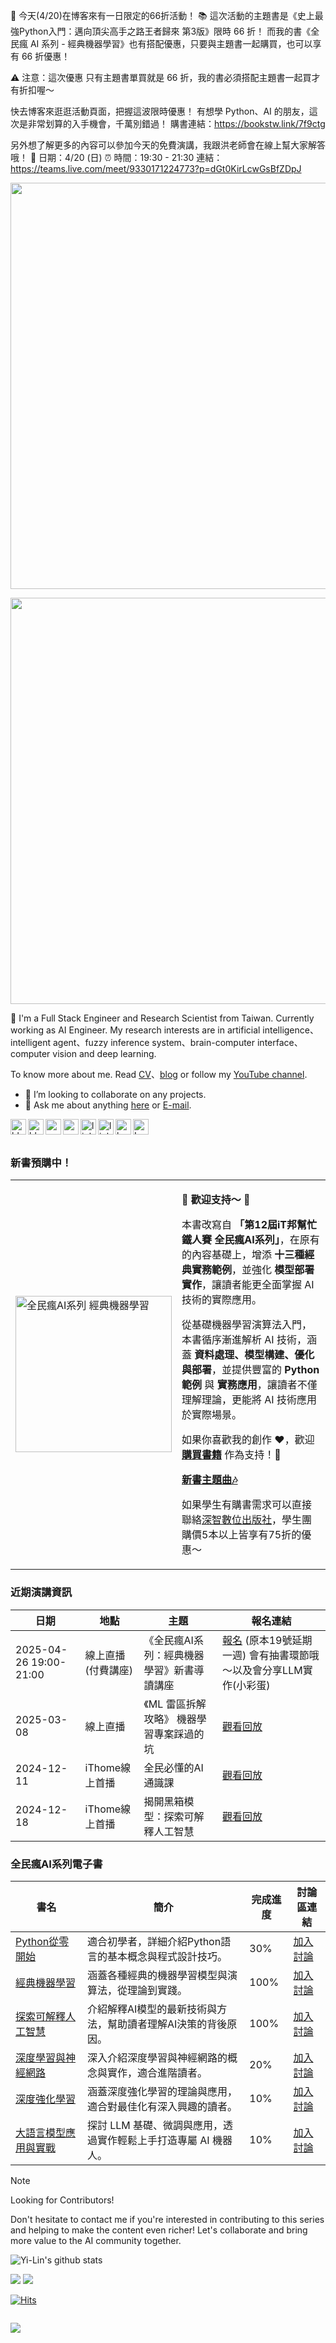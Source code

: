 🎉 今天(4/20)在博客來有一日限定的66折活動！ 📚
這次活動的主題書是《史上最強Python入門：邁向頂尖高手之路王者歸來 第3版》限時 66 折！
而我的書《全民瘋 AI 系列 - 經典機器學習》也有搭配優惠，只要與主題書一起購買，也可以享有 66 折優惠！

⚠️ 注意：這次優惠 只有主題書單買就是 66 折，我的書必須搭配主題書一起買才有折扣喔～

快去博客來逛逛活動頁面，把握這波限時優惠！
有想學 Python、AI 的朋友，這次是非常划算的入手機會，千萬別錯過！
購書連結：https://bookstw.link/7f9ctg

另外想了解更多的內容可以參加今天的免費演講，我跟洪老師會在線上幫大家解答哦！
📅 日期：4/20 (日)
⏰ 時間：19:30 - 21:30
連結： https://teams.live.com/meet/9330171224773?p=dGt0KirLcwGsBfZDpJ

<img src="https://github.com/user-attachments/assets/ffe8bdfa-079a-4c2f-aeeb-d0a11798c6c2" width="650px">




<a href="https://www.youtube.com/channel/UCSNPCGvMYEV-yIXAVt3FA5A" target="_blank"><img width="650px" src="https://i.imgur.com/vmRq6TO.gif" /></a>

👋  I'm a Full Stack Engineer and Research Scientist from Taiwan. Currently working as AI Engineer. My research interests are in artificial intelligence、intelligent agent、fuzzy inference system、brain-computer interface、computer vision and deep learning.

To know more about me. Read [CV](https://andy6804tw.github.io/personal)、[blog](https://andy6804tw.github.io/) or follow my [YouTube channel](https://www.youtube.com/channel/UCSNPCGvMYEV-yIXAVt3FA5A).

- 👯 I’m looking to collaborate on any projects.
- 💬 Ask me about anything [here](https://github.com/andy6804tw/andy6804tw/issues) or [E-mail](mailto:andy6804tw@yahoo.com.tw).


<a href="https://andy6804tw.github.io/personal">
  <img align="left" alt="blog" width="25px" src="https://i.imgur.com/xCEyRAU.png" />
</a>
<a href="https://andy6804tw.github.io/">
  <img align="left" alt="blog" width="25px" src="https://cdn3.iconfinder.com/data/icons/picons-social/57/65-blogger-512.png" />
</a>
<a href="https://www.youtube.com/channel/UCSNPCGvMYEV-yIXAVt3FA5A">
  <img align="left" alt="youtube" width="25px" src="https://cdn0.iconfinder.com/data/icons/social-media-2091/100/social-16-512.png" />
</a>
<a href="https://medium.com/@andy6804tw">
  <img align="left" alt="medium" width="25px" src="https://cdn4.iconfinder.com/data/icons/picons-social/57/53-medium-2-256.png" />
</a>
<a href="https://www.linkedin.com/in/yi-lin-tsai-105960134/">
  <img align="left" alt="linkedin" width="25px" src="https://cdn3.iconfinder.com/data/icons/social-network-icon/112/linkedin-512.png" />
</a>
<a href="https://www.cakeresume.com/users/andy6804tw/portfolio">
  <img align="left" alt="linkedin" width="25px" src="https://i.imgur.com/2Pq2k0p.png" />
</a>
<a href="https://www.kaggle.com/andy6804tw">
    <img align="left" alt="kaggle" width="25px" src="https://i.imgur.com/nxlJ3YR.png" />
</a>
<a href="https://leetcode.com/andy6804tw/">
    <img align="left" alt="Leetcode" width="25px" src="https://i.imgur.com/KmtlxhX.png" />
</a>
<br><br>

### 新書預購中！

<table>
    <tr>
        <td>
            <a href="https://deepwisdom.com.tw/product/%e5%85%a8%e6%b0%91%e7%98%8b-ai-%e7%b3%bb%e5%88%97-%e7%b6%93%e5%85%b8%e6%a9%9f%e5%99%a8%e5%ad%b8%e7%bf%92dm2510/" target="_blank">
                <img src="https://deepwisdom.com.tw/wp-content/uploads/2025/02/DM2510-%E7%AB%8B%E9%AB%94%E6%9B%B8-500x500-1.jpg" width="250px" alt="全民瘋AI系列 經典機器學習">
            </a>
        </td>
        <td>
            <p>📢 <strong> 歡迎支持～ </strong> 🎉</p>
            <p>本書改寫自 <strong>「第12屆iT邦幫忙鐵人賽 全民瘋AI系列」</strong>，在原有的內容基礎上，增添 <strong>十三種經典實務範例</strong>，並強化 <strong>模型部署實作</strong>，讓讀者能更全面掌握 AI 技術的實際應用。</p>
            <p>從基礎機器學習演算法入門，本書循序漸進解析 AI 技術，涵蓋 <strong>資料處理、模型構建、優化與部署</strong>，並提供豐富的 <strong>Python 範例</strong> 與 <strong>實務應用</strong>，讓讀者不僅理解理論，更能將 AI 技術應用於實際場景。</p>
            <p>如果你喜歡我的創作 ❤️，歡迎 <a href="https://www.tenlong.com.tw/products/9786267569511" target="_blank"><strong>購買書籍</strong></a> 作為支持！🙏</p>
            <p><a href="https://youtu.be/fbx0SyRebfM"><strong>新書主題曲🎶</strong></a></p>
            <p>如果學生有購書需求可以直接聯絡<a href="https://deepwisdom.com.tw/product/%e5%85%a8%e6%b0%91%e7%98%8b-ai-%e7%b3%bb%e5%88%97-%e7%b6%93%e5%85%b8%e6%a9%9f%e5%99%a8%e5%ad%b8%e7%bf%92dm2510/" target="_blank">深智數位出版社</a>，學生團購價5本以上皆享有75折的優惠～</p>
        </td>
    </tr>
</table>




### 近期演講資訊
| 日期        | 地點            | 主題                            | 報名連結    |
|-------------|-----------------|---------------------------------|-------------|
|2025-04-26 19:00-21:00|線上直播(付費講座)|《全民瘋AI系列：經典機器學習》新書導讀講座|[報名](https://forms.gle/k8bww4dBcWE8Bzue9) (原本19號延期一週) 會有抽書環節哦～以及會分享LLM實作(小彩蛋)|
|2025-03-08|線上直播|《ML 雷區拆解攻略》 機器學習專案踩過的坑| [觀看回放](https://www.youtube.com/live/ANj-Yt-wUBU?si=7P_SOInrFA1agFp4&t=693)|
| 2024-12-11  | iThome線上首播 | 全民必懂的AI通識課 | [觀看回放](https://itplus.ithome.com.tw/webinar-page/242) |
| 2024-12-18  | iThome線上首播 | 揭開黑箱模型：探索可解釋人工智慧  | [觀看回放](https://itplus.ithome.com.tw/webinar-page/243) |

### 全民瘋AI系列電子書

| 書名                            | 簡介                              | 完成進度  | 討論區連結 |
|---------------------------------|-----------------------------------|-----------|------------|
| [Python從零開始](https://andy6804tw.github.io/crazyai-python/)| 適合初學者，詳細介紹Python語言的基本概念與程式設計技巧。 | 30%      | [加入討論](https://github.com/andy6804tw/crazyai-python/issues) |
| [經典機器學習](https://andy6804tw.github.io/crazyai-ml/)| 涵蓋各種經典的機器學習模型與演算法，從理論到實踐。         | 100%       | [加入討論](https://github.com/andy6804tw/crazyai-ml/issues) |
| [探索可解釋人工智慧](https://andy6804tw.github.io/crazyai-xai/)| 介紹解釋AI模型的最新技術與方法，幫助讀者理解AI決策的背後原因。 | 100%       | [加入討論](https://github.com/andy6804tw/crazyai-xai/issues) |
| [深度學習與神經網路](https://andy6804tw.github.io/crazyai-dl/)| 深入介紹深度學習與神經網路的概念與實作，適合進階讀者。       | 20%       | [加入討論](https://github.com/andy6804tw/crazyai-dl/issues) |
| [深度強化學習](https://andy6804tw.github.io/crazyai-rl/)| 涵蓋深度強化學習的理論與應用，適合對最佳化有深入興趣的讀者。   | 10%       | [加入討論](https://github.com/andy6804tw/crazyai-rl/issues) |
| [大語言模型應用與實戰](https://andy6804tw.github.io/crazyai-llm/)|  探討 LLM 基礎、微調與應用，透過實作輕鬆上手打造專屬 AI 機器人。   | 10%       | [加入討論](https://github.com/andy6804tw/crazyai-llm/issues) |

> [!NOTE] 
> Looking for Contributors!
> 
> Don't hesitate to contact me if you're interested in contributing to this series and helping to make the content even richer! Let's collaborate and bring more value to the AI community together.


![Yi-Lin's github stats](https://github-readme-stats.vercel.app/api?username=andy6804tw&show_icons=true&hide_border=true)



![](https://visitor-badge.glitch.me/badge?page_id=andy6804tw/andy6804tw)
[![](https://hits.seeyoufarm.com/api/count/incr/badge.svg?url=https%3A%2F%2Fgithub.com%2Fandy6804tw&count_bg=%2379C83D&title_bg=%23555555&icon=&icon_color=%23E7E7E7&title=hits&edge_flat=false)](https://hits.seeyoufarm.com)


[![Hits](https://hits.sh/andy6804tw.github.io.svg?view=today-total&style=flat-square)](https://hits.sh/andy6804tw.github.io/)

<a href="https://github.com/antonkomarev/github-profile-views-counter">
    <img srcs="https://komarev.com/ghpvc/?username=andy6804tw&style=for-the-badge">
</a>

![](https://hit.yhype.me/github/profile?account_id=1849174)
